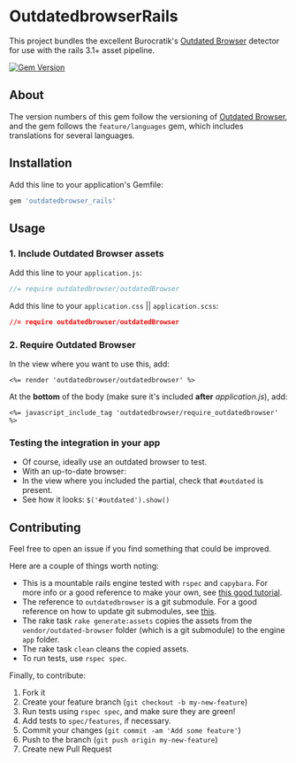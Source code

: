 # OutdatedbrowserRails

This project bundles the excellent Burocratik's
[Outdated Browser](https://github.com/burocratik/outdated-browser)
detector for use with the rails 3.1+ asset pipeline.

[![Gem Version](https://badge.fury.io/rb/outdatedbrowser_rails.svg)](http://badge.fury.io/rb/outdatedbrowser_rails)

## About

The version numbers of this gem follow the versioning of
[Outdated Browser](https://github.com/burocratik/outdated-browser),
and the gem follows the `feature/languages` gem, which includes
translations for several languages.

## Installation

Add this line to your application's Gemfile:

```ruby
gem 'outdatedbrowser_rails'
```

## Usage

### 1. Include Outdated Browser assets

Add this line to your `application.js`:

```js
//= require outdatedbrowser/outdatedBrowser
```

Add this line to your `application.css` || `application.scss`:

```css
//= require outdatedbrowser/outdatedBrowser
```
### 2. Require Outdated Browser

In the view where you want to use this, add:

```erb
<%= render 'outdatedbrowser/outdatedbrowser' %>
```

At the **bottom** of the body (make sure it's included **after**
_application.js_), add:

```erb
<%= javascript_include_tag 'outdatedbrowser/require_outdatedbrowser' %>
```

### Testing the integration in your app

* Of course, ideally use an outdated browser to test.
* With an up-to-date browser:
 * In the view where you included the partial, check that `#outdated`
   is present.
 * See how it looks: `$('#outdated').show()`

## Contributing

Feel free to open an issue if you find something that could be improved.

Here are a couple of things worth noting:

* This is a mountable rails engine tested with `rspec` and `capybara`.
  For more info or a good reference to make your own, see
  [this good tutorial](http://viget.com/extend/rails-engine-testing-with-rspec-capybara-and-factorygirl).
* The reference to `outdatedbrowser` is a git submodule. For a good
  reference on how to update git submodules, see [this](https://chrisjean.com/git-submodules-adding-using-removing-and-updating/).
* The rake task `rake generate:assets` copies the assets from the
  `vendor/outdated-browser` folder (which is a git submodule) to the
  engine `app` folder.
* The rake task `clean` cleans the copied assets.
* To run tests, use `rspec spec`.

Finally, to contribute:

1. Fork it
2. Create your feature branch (`git checkout -b my-new-feature`)
3. Run tests using `rspec spec`, and make sure they are green!
4. Add tests to `spec/features`, if necessary.
5. Commit your changes (`git commit -am 'Add some feature'`)
6. Push to the branch (`git push origin my-new-feature`)
7. Create new Pull Request
